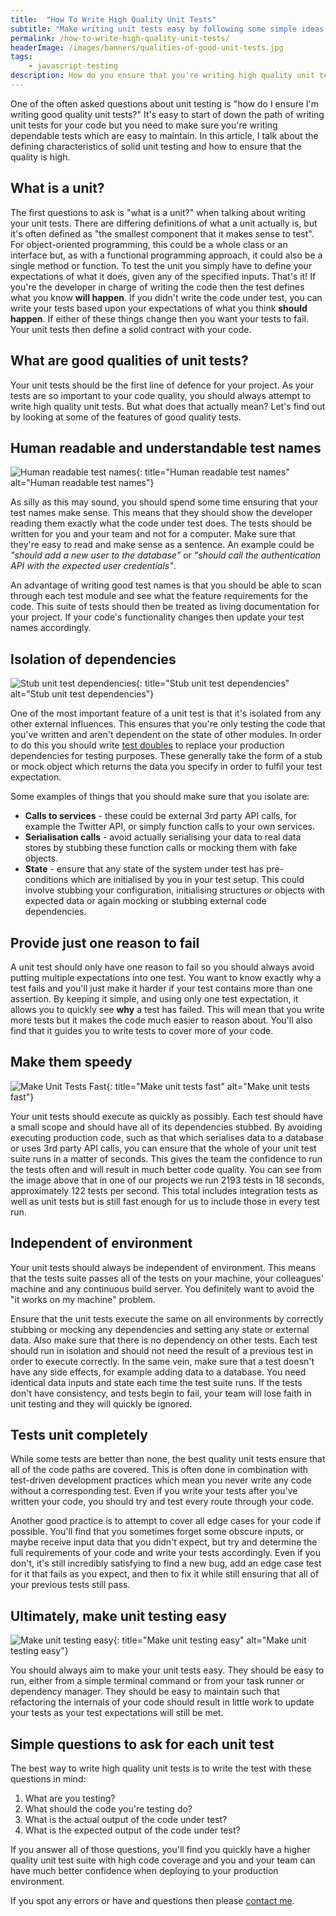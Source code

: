 ```yaml
---
title:  "How To Write High Quality Unit Tests"
subtitle: "Make writing unit tests easy by following some simple ideas for better test quality."
permalink: /how-to-write-high-quality-unit-tests/
headerImage: /images/banners/qualities-of-good-unit-tests.jpg
tags:
    - javascript-testing
description: How do you ensure that you're writing high quality unit tests? Here you'll learn how to write good quality unit tests with some ideas that you can use in your everyday testing.
---
```


One of the often asked questions about unit testing is "how do I ensure I'm writing good quality unit tests?" It's easy to start of down the path of writing unit tests for your code but you need to make sure you're writing dependable tests which are easy to maintain. In this article, I talk about the defining characteristics of solid unit testing and how to ensure that the quality is high.

## What is a unit?

The first questions to ask is "what is a unit?" when talking about writing your unit tests. There are differing definitions of what a unit actually is, but it's often defined as "the smallest component that it makes sense to test". For object-oriented programming, this could be a whole class or an interface but, as with a functional programming approach, it could also be a single method or function. To test the unit you simply have to define your expectations of what it does, given any of the specified inputs. That's it! If you're the developer in charge of writing the code then the test defines what you know **will happen**. If you didn't write the code under test, you can write your tests based upon your expectations of what you think **should happen**. If either of these things change then you want your tests to fail. Your unit tests then define a solid contract with your code.

## What are good qualities of unit tests?

Your unit tests should be the first line of defence for your project. As your tests are so important to your code quality, you should always attempt to write high quality unit tests. But what does that actually mean? Let's find out by looking at some of the features of good quality tests.

## Human readable and understandable test names

![Human readable test names](/images/posts/human-readable-test-names.png){: title="Human readable test names" alt="Human readable test names"}

As silly as this may sound, you should spend some time ensuring that your test names make sense. This means that they should show the developer reading them exactly what the code under test does. The tests should be written for you and your team and not for a computer. Make sure that they're easy to read and make sense as a sentence. An example could be *"should add a new user to the database"* or *"should call the authentication API with the expected user credentials"*.

An advantage of writing good test names is that you should be able to scan through each test module and see what the feature requirements for the code. This suite of tests should then be treated as living documentation for your project. If your code's functionality changes then update your test names accordingly.

## Isolation of dependencies

![Stub unit test dependencies](/images/posts/stub-unit-test-dependencies.jpg){: title="Stub unit test dependencies" alt="Stub unit test dependencies"}

One of the most important feature of a unit test is that it's isolated from any other external influences. This ensures that you're only testing the code that you've written and aren't dependent on the state of other modules. In order to do this you should write [test doubles](http://martinfowler.com/bliki/TestDouble.html) to replace your production dependencies for testing purposes. These generally take the form of a stub or mock object which returns the data you specify in order to fulfil your test expectation.

Some examples of things that you should make sure that you isolate are:

* **Calls to services** - these could be external 3rd party API calls, for example the Twitter API, or simply function calls to your own services.
* **Serialisation calls** - avoid actually serialising your data to real data stores by stubbing these function calls or mocking them with fake objects.
* **State** - ensure that any state of the system under test has pre-conditions which are initialised by you in your test setup. This could involve stubbing your configuration, initialising structures or objects with expected data or again mocking or stubbing external code dependencies.

## Provide just one reason to fail

A unit test should only have one reason to fail so you should always avoid putting multiple expectations into one test. You want to know exactly why a test fails and you'll just make it harder if your test contains more than one assertion. By keeping it simple, and using only one test expectation, it allows you to quickly see **why** a test has failed. This will mean that you write more tests but it makes the code much easier to reason about. You'll also find that it guides you to write tests to cover more of your code.

## Make them speedy

![Make Unit Tests Fast](/images/posts/make-unit-tests-fast.png){: title="Make unit tests fast" alt="Make unit tests fast"}

Your unit tests should execute as quickly as possibly. Each test should have a small scope and should have all of its dependencies stubbed. By avoiding executing production code, such as that which serialises data to a database or uses 3rd party API calls, you can ensure that the whole of your unit test suite runs in a matter of seconds. This gives the team the confidence to run the tests often and will result in much better code quality. You can see from the image above that in one of our projects we run 2193 tests in 18 seconds, approximately 122 tests per second. This total includes integration tests as well as unit tests but is still fast enough for us to include those in every test run.

## Independent of environment

Your unit tests should always be independent of environment. This means that the tests suite passes all of the tests on your machine, your colleagues' machine and any continuous build server. You definitely want to avoid the "it works on my machine" problem.

Ensure that the unit tests execute the same on all environments by correctly stubbing or mocking any dependencies and setting any state or external data. Also make sure that there is no dependency on other tests. Each test should run in isolation and should not need the result of a previous test in order to execute correctly. In the same vein, make sure that a test doesn't have any side effects, for example adding data to a database. You need identical data inputs and state each time the test suite runs. If the tests don't have consistency, and tests begin to fail, your team will lose faith in unit testing and they will quickly be ignored.

## Tests unit completely

While some tests are better than none, the best quality unit tests ensure that all of the code paths are covered. This is often done in combination with test-driven development practices which mean you never write any code without a corresponding test. Even if you write your tests after you've written your code, you should try and test every route through your code.

Another good practice is to attempt to cover all edge cases for your code if possible. You'll find that you sometimes forget some obscure inputs, or maybe receive input data that you didn't expect, but try and determine the full requirements of your code and write your tests accordingly. Even if you don't, it's still incredibly satisfying to find a new bug, add an edge case test for it that fails as you expect, and then to fix it while still ensuring that all of your previous tests still pass.

## Ultimately, make unit testing easy

![Make unit testing easy](/images/posts/make-unit-testing-easy.jpg){: title="Make unit testing easy" alt="Make unit testing easy"}

You should always aim to make your unit tests easy. They should be easy to run, either from a simple terminal command or from your task runner or dependency manager. They should be easy to maintain such that refactoring the internals of your code should result in little work to update your tests as your test expectations will still be met.

## Simple questions to ask for each unit test

The best way to write high quality unit tests is to write the test with these questions in mind:

1. What are you testing?
2. What should the code you're testing do?
3. What is the actual output of the code under test?
4. What is the expected output of the code under test?

If you answer all of those questions, you'll find you quickly have a higher quality unit test suite with high code coverage and you and your team can have much better confidence when deploying to your production environment.

If you spot any errors or have and questions then please [contact me](/contact/).
